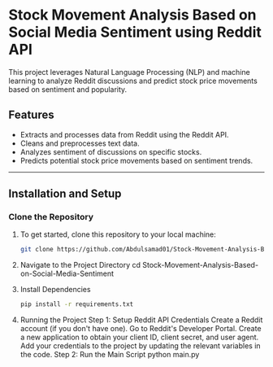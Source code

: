 # Stock Movement Analysis Based on Social Media Sentiment using Reddit API

This project leverages Natural Language Processing (NLP) and machine learning to analyze Reddit discussions and predict stock price movements based on sentiment and popularity.

## Features
- Extracts and processes data from Reddit using the Reddit API.
- Cleans and preprocesses text data.
- Analyzes sentiment of discussions on specific stocks.
- Predicts potential stock price movements based on sentiment trends.

---

## Installation and Setup

### Clone the Repository
1. To get started, clone this repository to your local machine:
   ```bash
   git clone https://github.com/Abdulsamad01/Stock-Movement-Analysis-Based-on-Social-Media-Sentiment.git

2. Navigate to the Project Directory
   cd Stock-Movement-Analysis-Based-on-Social-Media-Sentiment

3. Install Dependencies
   ```bash
   pip install -r requirements.txt
   
4. Running the Project
    Step 1: Setup Reddit API Credentials
            Create a Reddit account (if you don't have one).
            Go to Reddit's Developer Portal.
            Create a new application to obtain your client ID, client secret, and user agent.
            Add your credentials to the project by updating the relevant variables in the code.
   Step 2:  Run the Main Script
            python main.py
   

